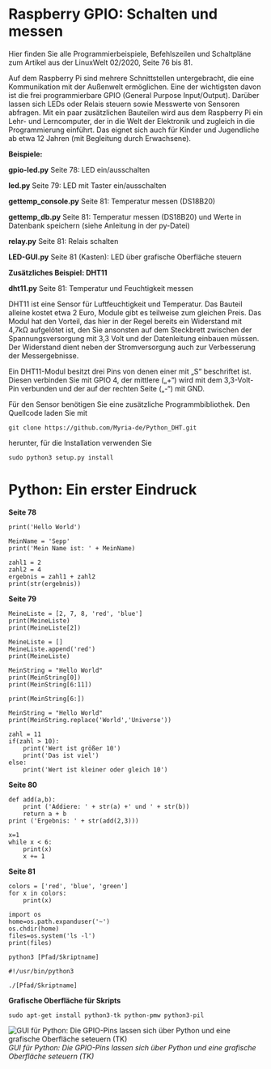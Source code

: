 # Raspberry GPIO: Schalten und messen
Hier finden Sie alle Programmierbeispiele, Befehlszeilen und Schaltpläne zum Artikel aus der LinuxWelt 02/2020, Seite 76 bis 81.

Auf dem Raspberry Pi sind mehrere Schnittstellen untergebracht, die eine Kommunikation mit der Außenwelt ermöglichen. Eine der wichtigsten davon ist die frei programmierbare GPIO (General Purpose Input/Output). Darüber lassen sich LEDs oder Relais steuern sowie Messwerte von Sensoren abfragen. Mit ein paar zusätzlichen Bauteilen wird aus dem Raspberry Pi ein Lehr- und Lerncomputer, der in die Welt der Elektronik und zugleich in die Programmierung einführt. Das eignet sich auch für Kinder und Jugendliche ab etwa 12 Jahren (mit Begleitung durch Erwachsene).

**Beispiele:**

**gpio-led.py** Seite 78: LED ein/ausschalten

**led.py** Seite 79: LED mit Taster ein/ausschalten

**gettemp_console.py** Seite 81: Temperatur messen (DS18B20)

**gettemp_db.py** Seite 81: Temperatur messen (DS18B20) und Werte in Datenbank speichern (siehe Anleitung in der py-Datei)

**relay.py** Seite 81: Relais schalten

**LED-GUI.py** Seite 81 (Kasten): LED über grafische Oberfläche steuern

**Zusätzliches Beispiel: DHT11**

**dht11.py** Seite 81: Temperatur und Feuchtigkeit messen

DHT11 ist eine Sensor für Luftfeuchtigkeit und Temperatur. Das Bauteil alleine kostet etwa 2 Euro, Module gibt es teilweise zum gleichen Preis. Das Modul hat den Vorteil, das hier in der Regel bereits ein Widerstand mit 4,7kΩ aufgelötet ist, den Sie ansonsten auf dem Steckbrett zwischen der Spannungsversorgung mit 3,3 Volt und der Datenleitung einbauen müssen. Der Widerstand dient neben der Stromversorgung auch zur Verbesserung der Messergebnisse.

Ein DHT11-Modul besitzt drei Pins von denen einer mit „S“ beschriftet ist. Diesen verbinden Sie mit GPIO 4, der mittlere („+“) wird mit dem 3,3-Volt-Pin verbunden und der auf der rechten Seite („-“) mit GND.

Für den Sensor benötigen Sie eine zusätzliche Programmbibliothek. Den Quellcode laden Sie mit 
```
git clone https://github.com/Myria-de/Python_DHT.git
```
herunter, für die Installation verwenden Sie 
```
sudo python3 setup.py install
```

# Python: Ein erster Eindruck

**Seite 78**

```
print('Hello World')
```

```
MeinName = 'Sepp'
print('Mein Name ist: ' + MeinName)
```

```
zahl1 = 2
zahl2 = 4
ergebnis = zahl1 + zahl2
print(str(ergebnis))
```
**Seite 79**
```
MeineListe = [2, 7, 8, 'red', 'blue']
print(MeineListe)
print(MeineListe[2])
```

```
MeineListe = []
MeineListe.append('red')
print(MeineListe)
```

```
MeinString = "Hello World"
print(MeinString[0])
print(MeinString[6:11])
```

```
print(MeinString[6:])
```

```
MeinString = "Hello World"
print(MeinString.replace('World','Universe'))
```

```
zahl = 11
if(zahl > 10):
    print('Wert ist größer 10')
    print('Das ist viel')
else:
    print('Wert ist kleiner oder gleich 10')
```

**Seite 80**
```
def add(a,b):
    print ('Addiere: ' + str(a) +' und ' + str(b))
    return a + b
print ('Ergebnis: ' + str(add(2,3)))
```

```
x=1
while x < 6:
    print(x)
    x += 1
```
**Seite 81**
```
colors = ['red', 'blue', 'green']
for x in colors:
    print(x)
```
```
import os
home=os.path.expanduser('~')
os.chdir(home)
files=os.system('ls -l')
print(files)
```

```
python3 [Pfad/Skriptname]
```

```
#!/usr/bin/python3
```

```
./[Pfad/Skriptname]
```
**Grafische Oberfläche für Skripts**
```
sudo apt-get install python3-tk python-pmw python3-pil
```

![GUI für Python: Die GPIO-Pins lassen sich über Python und eine grafische Oberfläche seteuern (TK)](https://www.myria.de/dfiles/github/502_10_LED_GUI.png)
_GUI für Python: Die GPIO-Pins lassen sich über Python und eine grafische Oberfläche seteuern (TK)_
